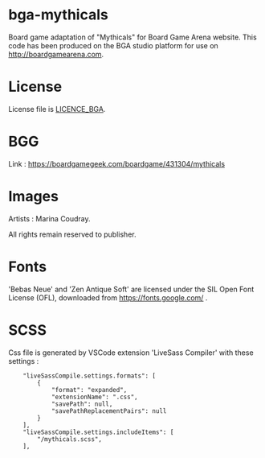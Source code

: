 # bga-mythicals
Board game adaptation of "Mythicals" for Board Game Arena website.
This code has been produced on the BGA studio platform for use on http://boardgamearena.com.

# License
License file is [LICENCE_BGA](/LICENCE_BGA).

# BGG
Link : https://boardgamegeek.com/boardgame/431304/mythicals

# Images
Artists : Marina Coudray.

All rights remain reserved to publisher.

# Fonts
'Bebas Neue' and 'Zen Antique Soft' are licensed under the SIL Open Font License (OFL), downloaded from https://fonts.google.com/ .

# SCSS

Css file is generated by VSCode extension 'LiveSass Compiler' with these settings :
```
    "liveSassCompile.settings.formats": [
        {
            "format": "expanded",
            "extensionName": ".css",
            "savePath": null,
            "savePathReplacementPairs": null
        }
    ],  
    "liveSassCompile.settings.includeItems": [
        "/mythicals.scss",
    ],
```